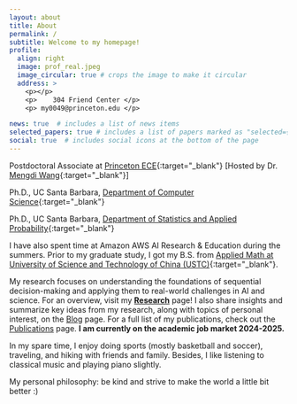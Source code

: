```yaml
---
layout: about
title: About
permalink: /
subtitle: Welcome to my homepage!
profile:
  align: right
  image: prof_real.jpeg
  image_circular: true # crops the image to make it circular
  address: >
    <p></p>
    <p>    304 Friend Center </p>
    <p> my0049@princeton.edu </p>

news: true  # includes a list of news items
selected_papers: true # includes a list of papers marked as "selected={true}"
social: true  # includes social icons at the bottom of the page
---
```


Postdoctoral Associate at [Princeton ECE](https://ece.princeton.edu){:target="\_blank"} [Hosted by Dr. [Mengdi Wang](https://mwang.princeton.edu){:target="\_blank"}]

Ph.D., UC Santa Barbara, [Department of Computer Science](https://www.cs.ucsb.edu/){:target="\_blank"} 

Ph.D., UC Santa Barbara, [Department of Statistics and Applied Probability](https://www.pstat.ucsb.edu/){:target="\_blank"}


I have also spent time at Amazon AWS AI Research & Education during the summers.
Prior to my graduate study, I got my B.S. from [Applied Math at 
University of Science and Technology of China (USTC)](http://math.ustc.edu.cn/ENGLISH/list.htm){:target="\_blank"}. 


<!---
I am fond of the broad area of machine learning, e.g. reinforcement learning, large scale optimization and statistics. My current research primarily focuses on building statistical foundations for offline reinforcement learning. I enjoy understanding the theoretical ground of different algorithms that are of practical importance. Recently, I start to think about how to appropriately apply deep models to make RL practical. I am on the job market.



I am fond of the broad area of machine learning, e.g. reinforcement learning, large scale optimization and statistics. My current research primarily focuses on building statistical foundations for offline reinforcement learning. I enjoy understanding the theoretical ground of different algorithms that are of practical importance. Recently, I start to think about how to appropriately apply deep models to make RL practical. **I am on the academic job market 24-25**.


I also share my thoughts and summarize the ideas of my research and some topics I am interested in the `Blog` page. For the list of my papers, go to [Publications](/publications) page.
-->

My research focuses on understanding the foundations of sequential decision-making and applying them to real-world challenges in AI and science. For an overview, visit my **[Research](/research)** page! I also share insights and summarize key ideas from my research, along with topics of personal interest, on the [Blog](/blog) page. For a full list of my publications, check out the [Publications](/publications) page. **I am currently on the academic job market 2024-2025.**

 
In my spare time, I enjoy doing sports (mostly basketball and soccer), traveling, and hiking with friends and family. Besides, I like listening to classical music and playing piano slightly. 

My personal philosophy: be kind and strive to make the world a little bit better :)






